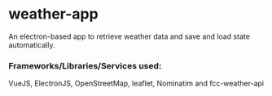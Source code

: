 # weather-app
An electron-based app to retrieve weather data and save and load state automatically.

### Frameworks/Libraries/Services used:
VueJS, ElectronJS, OpenStreetMap, leaflet, Nominatim and fcc-weather-api
